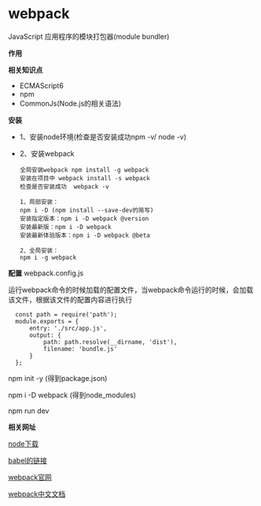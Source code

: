 webpack
=====
JavaScript 应用程序的模块打包器(module bundler)

**作用**



**相关知识点**
* ECMAScript6
* npm
* CommonJs(Node.js的相关语法)

**安装**
* 1、安装node环境(检查是否安装成功npm -v/ node -v) 
* 2、安装webpack

      全局安装webpack npm install -g webpack
      安装在项目中 webpack install -s webpack
      检查是否安装成功  webpack -v
      
      1、局部安装：
      npm i -D (npm install --save-dev的简写)
      安装指定版本：npm i -D webpack @version
      安装最新版：npm i -D webpack
      安装最新体验版本：npm i -D webpack @beta

      2、全局安装：
      npm i -g webpack
      
**配置**
webpack.config.js

运行webpack命令的时候加载的配置文件，当webpack命令运行的时候，会加载该文件，根据该文件的配置内容进行执行
      
      const path = require('path');
      module.exports = {
          entry: './src/app.js',
          output: {
              path: path.resolve(__dirname, 'dist'),
              filename: 'bundle.js'
          }
      };

 npm init -y  (得到package.json)
 
 npm i -D webpack (得到node_modules)
 
 npm run dev
 
**相关网址**

[node下载](https://nodejs.org/en/download/) 

[babel的链接](https://babeljs.io)

[webpack官网](https://webpack.js.org/)

[webpack中文文档](https://doc.webpack-china.org/concepts/)


